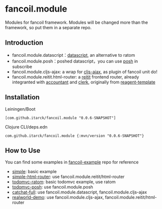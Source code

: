 # fancoil.module

Modules for fancoil framework. Modules will be changed more than the framework, so put them in a separate repo.

## Introduction

- fancoil.module.datascript：[datascript],  an alternative to ratom
- fancoil.module.posh：poshed datascript，you can use [posh] in subscribe
- fancoil.module.cljs-ajax: a wrap for [cljs-ajax], as plugin of fancoil unit do!
- fancoil.module.reitit.html-router: a [reitit] frontend router, already integranted with [accountant] and [clerk], originally from [reagent-template]

[posh]:https://github.com/denistakeda/posh
[datascript]:https://github.com/tonsky/datascript
[cljs-ajax]:https://github.com/JulianBirch/cljs-ajax
[reitit]:https://github.com/metosin/reitit
[clerk]:https://github.com/PEZ/clerk
[accountant]:https://github.com/venantius/accountant
[reagent-template]:https://github.com/reagent-project/reagent-template

## Installation

Leiningen/Boot

    [com.github.itarck/fancoil.module "0.0.6-SNAPSHOT"]

Clojure CLI/deps.edn

    com.github.itarck/fancoil.module {:mvn/version "0.0.6-SNAPSHOT"}


## How to Use

You can find some examples in [fancoil-example] repo for reference
- [simple]: basic example
- [simple-html-router]: use fancoil.module.reitit/html-router
- [todomvc-ratom]: basic todomvc example, use ratom
- [todomvc-posh]: use fancoil.module.posh
- [catchat-full]: use fancoil.module.datascript, fancoil.module.cljs-ajax
- [realworld-demo]: use fancoil.module.cljs-ajax, fancoil.module.reitit/html-router

[fancoil-example]:https://github.com/itarck/fancoil-example
[simple-html-router]:https://github.com/itarck/fancoil-example/tree/main/simple_html_router
[todomvc-posh]:https://github.com/itarck/fancoil-example/tree/main/todomvc-posh
[catchat-full]:https://github.com/itarck/fancoil-example/tree/main/catchat-full
[realworld-demo]:https://github.com/itarck/fancoil-example/tree/main/realworld
[simple]:https://github.com/itarck/fancoil-example/tree/main/simple
[todomvc-ratom]:https://github.com/itarck/fancoil-example/tree/main/todomvc-ratom